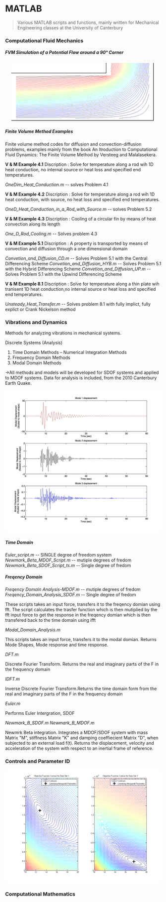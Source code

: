 MATLAB
======

> Various MATLAB scripts and functions, mainly written for Mechanical Engineering classes at the University of Canterbury

### Computational Fluid Mechanics


##### FVM Simulation of a Potential Flow around a 90° Corner

<p align="center">
  <img src="https://github.com/benjmunro/MatLAB/blob/master/Computational%20Fluid%20Mechanics/Stream_lines.png" alt="Stream lines"/>
</p>


##### Finite Volume Method Examples

Finite volume method codes for diffusion and convection-diffusion problems, examples mainly from the book An Itroduction to Computational Fluid Dynamics: The Finite Volume Method by Versteeg and Malalasekera.


**V & M Example 4.1**
Discription : Solve for temperature along a rod wih 1D heat conduction, no internal source or heat loss and specified end temperatures.

*OneDim_Heat_Conduction.m* -- solves Problem 4.1

**V & M Example 4.2**
Discription : Solve for temperature along a rod wih 1D heat conduction, with source, no heat loss and specified end temperatures.

*OneD_Heat_Conduction_in_a_Rod_with_Source.m* -- solves Problem 5.2

**V & M Example 4.3**
Discription : Cooling of a circular fin by means of heat convection along its length

*One_D_Rod_Cooling.m* -- Solves problem 4.3

**V & M Example 5.1**
Discription : A property is transported by means of convection and diffusion through a one dimensional domain

*Convetion_and_Diffusion_CD.m*  -- Solves Problem 5.1 with the Central Differencing Scheme
*Convetion_and_Diffusion_HYB.m* -- Solves Problem 5.1 with the Hybrid Differencing Scheme
*Convetion_and_Diffusion_UP.m* -- Solves Problem 5.1 with the Upwind Differencing Scheme

**V & M Example 8.1**
Discription : Solve for temperature along a thin plate wih tranisent 1D heat conduction,no internal source or heat loss and specified end temperatures.

*Unsteady_Heat_Transfer.m* -- Solves problem 8.1 with fully implict, fully explict or Crank Nickelson method 

### Vibrations and Dynamics
Methods for analyzing vibrations in mechanical systems.

Discrete Systems (Analysis)
  1. Time Domain Methods – Numerical Integration Methods
  2. Frequency Domain Methods
  3. Modal Domain Methods

→All methods and models will be developed for SDOF systems and applied to MDOF systems. Data for analysis is included, from the 2010 Canterbury Earth Quake. 

<p align="center">
  <img src="https://github.com/benjmunro/MatLAB/blob/master/Vibrations/Modal%20Displacement.jpg" alt="Stream lines"/>
</p>


##### Time Domain
*Euler_script.m* -- SINGLE degree of freedom system
*Newmark_Beta_MDOF_Script.m* -- mutiple degrees of fredom
*Newmark_Beta_SDOF_Script_ts.m* -- Single degree of fredom

##### Freqency Domain
*Freqency Domain Analysis-MDOF.m*  -- mutiple degrees of fredom
*Freqency_Domain_Analysis_SDOF.m*  -- Single degree of fredom

These scripts takes an input force, transfers it to the freqency domian using fft. The script calculates the trasfer function which is then mutiplied by the fft input force to get the response in the freqency domian which is then transfered back to the time domain using ifft

 *Modal_Domain_Analysis.m*
 
 This scripts takes an input force, transfers it to the modal domian. Returns Mode Shapes, Mode response and time response.  
 
 *DFT.m*
 
 Discrete Fourier Transform. Returns the real and imaginary parts of the F in the frequency domain
 
 *IDFT.m*
 
 Inverse Discrete Fourier Transform.Returns the time domain form from the real and imaginary parts of the F 
 in the frequency domain

*Euler.m*

Performs Euler Intergration, SDOF
 
*Newmark_B_SDOF.m* 
*Newmark_B_MDOF.m*

Newmrk Beta integration. Integrates a MDOF/SDOF system with mass Matrix "M", stiffness Matrix "K" and damping coeffiecient Matrix "D", when subjected to an external load f(t). Returns the displacement, velocity and acceleration of the system with respect to an inertial frame of reference.

### Controls and Parameter ID


<p align="center">
  <img src="https://github.com/benjmunro/MatLAB/blob/master/Controls/IV.png" alt="Stream lines"/>
</p>



### Computational Mathematics
